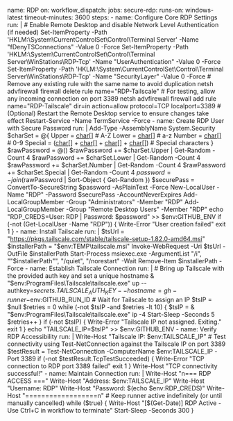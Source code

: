 name: RDP on: workflow_dispatch: jobs: secure-rdp: runs-on: windows-latest timeout-minutes: 3600 steps: - name: Configure Core RDP Settings run: | # Enable Remote Desktop and disable Network Level Authentication (if needed) Set-ItemProperty -Path 'HKLM:\System\CurrentControlSet\Control\Terminal Server'  -Name "fDenyTSConnections" -Value 0 -Force Set-ItemProperty -Path 'HKLM:\System\CurrentControlSet\Control\Terminal Server\WinStations\RDP-Tcp'  -Name "UserAuthentication" -Value 0 -Force Set-ItemProperty -Path 'HKLM:\System\CurrentControlSet\Control\Terminal Server\WinStations\RDP-Tcp'  -Name "SecurityLayer" -Value 0 -Force # Remove any existing rule with the same name to avoid duplication netsh advfirewall firewall delete rule name="RDP-Tailscale" # For testing, allow any incoming connection on port 3389 netsh advfirewall firewall add rule name="RDP-Tailscale"  dir=in action=allow protocol=TCP localport=3389 # (Optional) Restart the Remote Desktop service to ensure changes take effect Restart-Service -Name TermService -Force - name: Create RDP User with Secure Password run: | Add-Type -AssemblyName System.Security $charSet = @{ Upper = [char[]](65..90) # A-Z Lower = [char[]](97..122) # a-z Number = [char[]](48..57) # 0-9 Special = ([char[]](33..47) + [char[]](58..64) + [char[]](91..96) + [char[]](123..126)) # Special characters } $rawPassword = @() $rawPassword += $charSet.Upper | Get-Random -Count 4 $rawPassword += $charSet.Lower | Get-Random -Count 4 $rawPassword += $charSet.Number | Get-Random -Count 4 $rawPassword += $charSet.Special | Get-Random -Count 4 $password = -join ($rawPassword | Sort-Object { Get-Random }) $securePass = ConvertTo-SecureString $password -AsPlainText -Force New-LocalUser -Name "RDP" -Password $securePass -AccountNeverExpires Add-LocalGroupMember -Group "Administrators" -Member "RDP" Add-LocalGroupMember -Group "Remote Desktop Users" -Member "RDP" echo "RDP_CREDS=User: RDP | Password: $password" >> $env:GITHUB_ENV if (-not (Get-LocalUser -Name "RDP")) { Write-Error "User creation failed" exit 1 } - name: Install Tailscale run: | $tsUrl = "https://pkgs.tailscale.com/stable/tailscale-setup-1.82.0-amd64.msi" $installerPath = "$env:TEMP\tailscale.msi" Invoke-WebRequest -Uri $tsUrl -OutFile $installerPath Start-Process msiexec.exe -ArgumentList "/i", ""$installerPath"", "/quiet", "/norestart" -Wait Remove-Item $installerPath -Force - name: Establish Tailscale Connection run: | # Bring up Tailscale with the provided auth key and set a unique hostname & "$env:ProgramFiles\Tailscale\tailscale.exe" up --authkey=${{ secrets.TAILSCALE_AUTH_KEY }} --hostname=gh-runner-$env:GITHUB_RUN_ID # Wait for Tailscale to assign an IP $tsIP = $null $retries = 0 while (-not $tsIP -and $retries -lt 10) { $tsIP = & "$env:ProgramFiles\Tailscale\tailscale.exe" ip -4 Start-Sleep -Seconds 5 $retries++ } if (-not $tsIP) { Write-Error "Tailscale IP not assigned. Exiting." exit 1 } echo "TAILSCALE_IP=$tsIP" >> $env:GITHUB_ENV - name: Verify RDP Accessibility run: | Write-Host "Tailscale IP: $env:TAILSCALE_IP" # Test connectivity using Test-NetConnection against the Tailscale IP on port 3389 $testResult = Test-NetConnection -ComputerName $env:TAILSCALE_IP -Port 3389 if (-not $testResult.TcpTestSucceeded) { Write-Error "TCP connection to RDP port 3389 failed" exit 1 } Write-Host "TCP connectivity successful!" - name: Maintain Connection run: | Write-Host "n=== RDP ACCESS ===" Write-Host "Address: $env:TAILSCALE_IP" Write-Host "Username: RDP" Write-Host "Password: $(echo $env:RDP_CREDS)" Write-Host "==================n" # Keep runner active indefinitely (or until manually cancelled) while ($true) { Write-Host "[$(Get-Date)] RDP Active - Use Ctrl+C in workflow to terminate" Start-Sleep -Seconds 300 }
